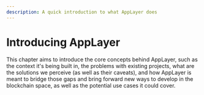 ```yaml
---
description: A quick introduction to what AppLayer does
---
```


# Introducing AppLayer

This chapter aims to introduce the core concepts behind AppLayer, such as the context it's being built in, the problems with existing projects, what are the solutions we perceive (as well as their caveats), and how AppLayer is meant to bridge those gaps and bring forward new ways to develop in the blockchain space, as well as the potential use cases it could cover.
